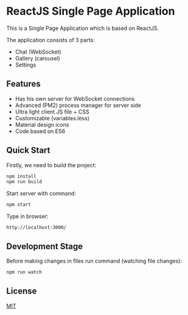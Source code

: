 # ReactJS Single Page Application

This is a Single Page Application which is based on ReactJS.

The application consists of 3 parts:

  * Chat (WebSocket)
  * Gallery (carousel)
  * Settings


## Features

  * Has his own server for WebSocket connections
  * Advanced (PM2) process manager for server side
  * Ultra light client JS file + CSS
  * Customizable (variables.less)
  * Material design icons
  * Code based on ES6

## Quick Start

Firstly, we need to build the project:
```bash
npm install
npm run build
```

Start server with command:

```bash
npm start
```

Type in browser:

```
http://localhost:3000/
```

## Development Stage
Before making changes in files run command (watching file changes):
```bash
npm run watch
```

## License

  [MIT](LICENSE)
